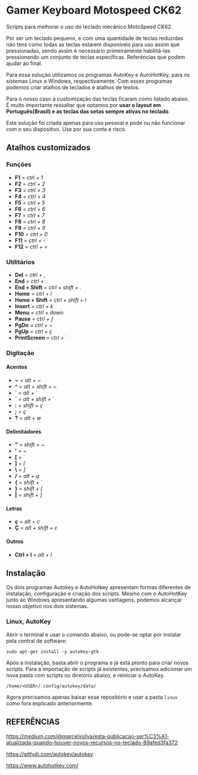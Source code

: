 # Gamer Keyboard Motospeed CK62
 
Scripts para melhorar o uso do teclado mecânico MotoSpeed CK62.
 
Por ser um teclado pequeno, e com uma quantidade de teclas reduzidas não tens como todas as teclas estarem disponíveis para uso assim que pressionadas, sendo assim é necessário primeiramente habilitá-las pressionando um conjunto de teclas específicas. Referências que podem ajudar ao final.

Para essa solução utilizamos os programas AutoKey e AutoHotKey, para os sistemas Linux e Windows, respectivamente. Com esses programas podemos criar atalhos de teclados e atalhos de textos.
 
Para o nosso caso a customização das teclas ficaram como listado abaixo. É muito importante ressaltar que optamos por **usar o layout em Português(Brasil) e  as teclas das setas sempre ativas no teclado**.

Este solução foi criada apenas para uso pessoal e pode ou não funcionar com o seu dispositivo. Use por sua conta e risco.
 
## Atalhos customizados
### Funções
 - **F1** = *ctrl + 1*
 - **F2** = *ctrl + 2*
 - **F3** = *ctrl + 3*
 - **F4** = *ctrl + 4*
 - **F5** = *ctrl + 5*
 - **F6** = *ctrl + 6*
 - **F7** = *ctrl + 7*
 - **F8** = *ctrl + 8*
 - **F9** = *ctrl + 9*
 - **F10** = *ctrl + 0*
 - **F11** = *ctrl + -*
 - **F12** = *ctrl + =*
 
### Utilitários
 - **Del** = *ctrl + ,*
 - **End** = *ctrl + .*
 - **End + Shift** = *ctrl + shift + .*
 - **Home** = *ctrl + l*
 - **Home + Shift** = *ctrl + shift + l*
 - **Insert** = *ctrl + k*
 - **Menu** = *ctrl + down*
 - **Pause** = *ctrl + [*
 - **PgDn** = *ctrl + \~*
 - **PgUp** = *ctrl + ç*
 - **PrintScreen** = *ctrl + ´*
 
### Digitação
#### Acentos
 - **~** = *alt + \~*
 - **^** = *alt + shift + \~*
 - **´** = *alt + ´*
 - **`** = *alt + shift + ´*
 - **:** = *shift + ç*
 - **;** = *ç*
 - **?** = *alt + w*
 
#### Delimitadores
 - **"** = *shift + \~*
 - **'** = *\~*
 - **[** = *´*
 - **]** = *[*
 - **\\** = *]*
 - **/** = *alt + q*
 - **{** = *shift + ´*
 - **}** = *shift + [*
 - **|** = *shift + ]*

#### Letras
 - **ç** = *alt + c*
 - **Ç** = *alt + shift + c*
 
#### Outros
 - **Ctrl + l** = *alt + l*
 
## Instalação
Os dois programas Autokey e AutoHotkey apresentam formas diferentes de instalação, configuração e criação dos scripts. Mesmo com o AutoHotKey junto ao Windows apresentando algumas vantagens, podemos alcançar nosso objetivo nos dois sistemas.
 
### Linux, AutoKey
Abrir o terminal e usar o comando abaixo, ou pode-se optar por instalar pela central de software:
 
```
sudo apt-get install -y autokey-gtk
```
 
Após a instalação, basta abrir o programa e já está pronto para criar novos scripts. Para a importação de scripts já existentes, precisamos adicionar um nova pasta com scripts no diretório abaixo, e reiniciar o AutoKey.
 
```
/home/<USER>/.config/autokey/data/
```
Agora precisamos apenas baixar esse repositório e usar a pasta `linux` como fora explicado anteriormente.
 
## REFERÊNCIAS
 
https://medium.com/@marcelxsilva/esta-publicacao-ser%C3%A1-atualizada-quando-houver-novos-recursos-no-teclado-89afed3fa372
 
https://github.com/autokey/autokey
 
https://www.autohotkey.com/
